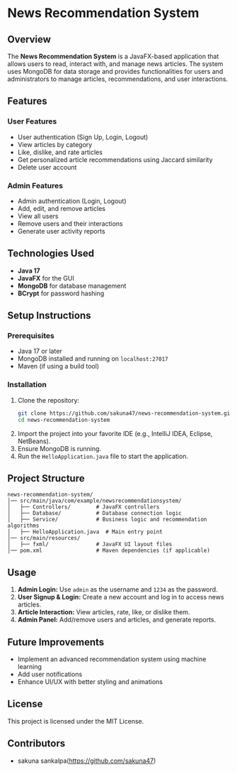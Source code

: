 # News Recommendation System

## Overview
The **News Recommendation System** is a JavaFX-based application that allows users to read, interact with, and manage news articles. The system uses MongoDB for data storage and provides functionalities for users and administrators to manage articles, recommendations, and user interactions.

## Features
### User Features
- User authentication (Sign Up, Login, Logout)
- View articles by category
- Like, dislike, and rate articles
- Get personalized article recommendations using Jaccard similarity
- Delete user account

### Admin Features
- Admin authentication (Login, Logout)
- Add, edit, and remove articles
- View all users
- Remove users and their interactions
- Generate user activity reports

## Technologies Used
- **Java 17**
- **JavaFX** for the GUI
- **MongoDB** for database management
- **BCrypt** for password hashing

## Setup Instructions
### Prerequisites
- Java 17 or later
- MongoDB installed and running on `localhost:27017`
- Maven (if using a build tool)

### Installation
1. Clone the repository:
   ```sh
   git clone https://github.com/sakuna47/news-recommendation-system.git
   cd news-recommendation-system
   ```
2. Import the project into your favorite IDE (e.g., IntelliJ IDEA, Eclipse, NetBeans).
3. Ensure MongoDB is running.
4. Run the `HelloApplication.java` file to start the application.

## Project Structure
```
news-recommendation-system/
│── src/main/java/com/example/newsrecommendationsystem/
│   ├── Controllers/        # JavaFX controllers
│   ├── Database/           # Database connection logic
│   ├── Service/            # Business logic and recommendation algorithms
│   ├── HelloApplication.java  # Main entry point
│── src/main/resources/
│   ├── fxml/               # JavaFX UI layout files
│── pom.xml                 # Maven dependencies (if applicable)
```

## Usage
1. **Admin Login:** Use `admin` as the username and `1234` as the password.
2. **User Signup & Login:** Create a new account and log in to access news articles.
3. **Article Interaction:** View articles, rate, like, or dislike them.
4. **Admin Panel:** Add/remove users and articles, and generate reports.

## Future Improvements
- Implement an advanced recommendation system using machine learning
- Add user notifications
- Enhance UI/UX with better styling and animations

## License
This project is licensed under the MIT License.

## Contributors
- sakuna sankalpa(https://github.com/sakuna47)
